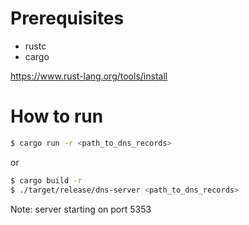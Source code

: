 # Prerequisites
- rustc
- cargo

https://www.rust-lang.org/tools/install

# How to run

```bash
$ cargo run -r <path_to_dns_records>
```
or
```bash
$ cargo build -r
$ ./target/release/dns-server <path_to_dns_records>
```

Note: server starting on port 5353